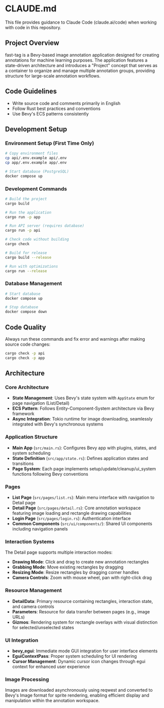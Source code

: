 # CLAUDE.md

This file provides guidance to Claude Code (claude.ai/code) when working with code in this repository.

## Project Overview

fast-tag is a Bevy-based image annotation application designed for creating annotations for machine learning purposes. The application features a state-driven architecture and introduces a "Project" concept that serves as a container to organize and manage multiple annotation groups, providing structure for large-scale annotation workflows.

## Code Guidelines

- Write source code and comments primarily in English
- Follow Rust best practices and conventions
- Use Bevy's ECS patterns consistently

## Development Setup

### Environment Setup (First Time Only)
```bash
# Copy environment files
cp api/.env.example api/.env
cp app/.env.example app/.env

# Start database (PostgreSQL)
docker compose up
```

### Development Commands
```bash
# Build the project
cargo build

# Run the application
cargo run -p app

# Run API server (requires database)
cargo run -p api

# Check code without building
cargo check

# Build for release
cargo build --release

# Run with optimizations
cargo run --release
```

### Database Management
```bash
# Start database
docker compose up

# Stop database
docker compose down
```

## Code Quality

Always run these commands and fix error and warnings after making source code changes:

```bash
cargo check -p api
cargo check -p app
```

## Architecture

### Core Architecture
- **State Management**: Uses Bevy's state system with `AppState` enum for page navigation (List/Detail)
- **ECS Pattern**: Follows Entity-Component-System architecture via Bevy framework
- **Async Integration**: Tokio runtime for image downloading, seamlessly integrated with Bevy's synchronous systems

### Application Structure
- **Main App** (`src/main.rs`): Configures Bevy app with plugins, states, and system scheduling
- **State Definition** (`src/app/state.rs`): Defines application states and transitions
- **Page System**: Each page implements setup/update/cleanup/ui_system functions following Bevy conventions

### Pages
- **List Page** (`src/pages/list.rs`): Main menu interface with navigation to Detail page
- **Detail Page** (`src/pages/detail.rs`): Core annotation workspace featuring image loading and rectangle drawing capabilities
- **Login Page** (`src/pages/login.rs`): Authentication interface
- **Common Components** (`src/ui/components/`): Shared UI components including navigation panels

### Interaction Systems

The Detail page supports multiple interaction modes:
- **Drawing Mode**: Click and drag to create new annotation rectangles
- **Grabbing Mode**: Move existing rectangles by dragging
- **Resizing Mode**: Resize rectangles by dragging corner handles
- **Camera Controls**: Zoom with mouse wheel, pan with right-click drag

### Resource Management
- **DetailData**: Primary resource containing rectangles, interaction state, and camera controls
- **Parameters**: Resource for data transfer between pages (e.g., image URLs)
- **Gizmos**: Rendering system for rectangle overlays with visual distinction for selected/unselected states

### UI Integration
- **bevy_egui**: Immediate mode GUI integration for user interface elements
- **EguiContextPass**: Proper system scheduling for UI rendering
- **Cursor Management**: Dynamic cursor icon changes through egui context for enhanced user experience

### Image Processing
Images are downloaded asynchronously using reqwest and converted to Bevy's Image format for sprite rendering, enabling efficient display and manipulation within the annotation workspace.
